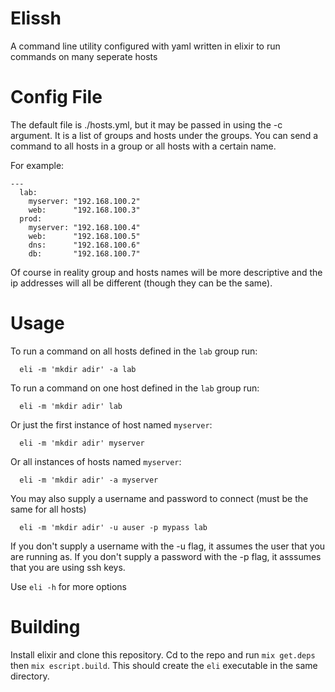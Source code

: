 Elissh
=========
A command line utility configured with yaml written in elixir to run commands on many seperate hosts

Config File
==========
The default file is ./hosts.yml, but it may be passed in using the -c argument. It is a list of groups and hosts under the groups. You can send a command to all hosts in a group or all hosts with a certain name.

For example:
```
---
  lab:
    myserver: "192.168.100.2"
    web:      "192.168.100.3"
  prod:
    myserver: "192.168.100.4"
    web:      "192.168.100.5"
    dns:      "192.168.100.6"
    db:       "192.168.100.7"
```

Of course in reality group and hosts names will be more descriptive and the ip addresses will all be different (though they can be the same).

Usage
=========

To run a command on all hosts defined in the `lab` group run:

```
  eli -m 'mkdir adir' -a lab 
```

To run a command on one host defined in the `lab` group run:

```
  eli -m 'mkdir adir' lab 
```

Or just the first instance of host named `myserver`:

```
  eli -m 'mkdir adir' myserver
```

Or all instances of hosts named `myserver`:

```
  eli -m 'mkdir adir' -a myserver
```

You may also supply a username and password to connect (must be the same for all hosts)

```
  eli -m 'mkdir adir' -u auser -p mypass lab

```

If you don't supply a username with the -u flag, it assumes the user that you are running as.
If you don't supply a password with the -p flag, it asssumes that you are using ssh keys.

Use `eli -h` for more options

Building
========

Install elixir and clone this repository. Cd to the repo and run `mix get.deps` then `mix escript.build`. This should create the `eli` executable in the same directory.

